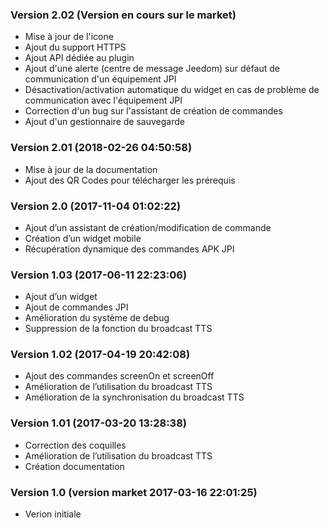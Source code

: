### Version 2.02 (Version en cours sur le market)
- Mise à jour de l'icone
- Ajout du support HTTPS
- Ajout API dédiée au plugin
- Ajout d'une alerte (centre de message Jeedom) sur défaut de communication d'un équipement JPI
- Désactivation/activation automatique du widget en cas de problème de communication avec l'équipement JPI
- Correction d'un bug sur l'assistant de création de commandes
- Ajout d'un gestionnaire de sauvegarde

### Version 2.01 (2018-02-26 04:50:58)
- Mise à jour de la documentation
- Ajout des QR Codes pour télécharger les prérequis

### Version 2.0 (2017-11-04 01:02:22)
- Ajout d’un assistant de création/modification de commande
- Création d’un widget mobile
- Récupération dynamique des commandes APK JPI

### Version 1.03 (2017-06-11 22:23:06)
- Ajout d’un widget
- Ajout de commandes JPI
- Amélioration du système de debug
- Suppression de la fonction du broadcast TTS

### Version 1.02 (2017-04-19 20:42:08)
- Ajout des commandes screenOn et screenOff
- Amélioration de l’utilisation du broadcast TTS
- Amélioration de la synchronisation du broadcast TTS

### Version 1.01 (2017-03-20 13:28:38)
- Correction des coquilles
- Amélioration de l’utilisation du broadcast TTS
- Création documentation

### Version 1.0 (version market 2017-03-16 22:01:25)
- Verion initiale
